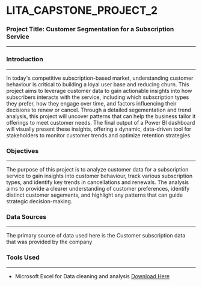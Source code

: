 # LITA_CAPSTONE_PROJECT_2

### Project Title: Customer Segmentation for a Subscription Service
---
### Introduction
---
In today's competitive subscription-based market, understanding customer behaviour is critical to building a loyal user base and reducing churn. 
This project aims to leverage customer data to gain actionable insights into how subscribers interacts with the service, including which subscription types they prefer, how they engage over time, and factors influencing their decisions to renew or cancel. Through a detailed segementation and trend analysis, this project will uncover patterns that can help the business tailor it offerings to meet customer needs. The final output of a Power BI dashboard will visually present these insights, offering a dynamic, data-driven tool for stakeholders to monitor customer trends and optimize retention strategies

### Objectives
---
The purpose of this project is to analyze customer data for a subscription service to gain insights into customer behaviour, track various subscription types, and identify key trends in cancellations and renewals. The analysis aims to provide a clearer understanding of customer preferences, identify distinct customer segements, and highlight any patterns that can guide strategic decision-making.

### Data Sources
---
The primary source of data used here is the Customer subscription data that was provided by the company

### Tools Used
---

 - Microsoft Excel for Data cleaning and analysis [Download Here](https://www.microsoft.com)
